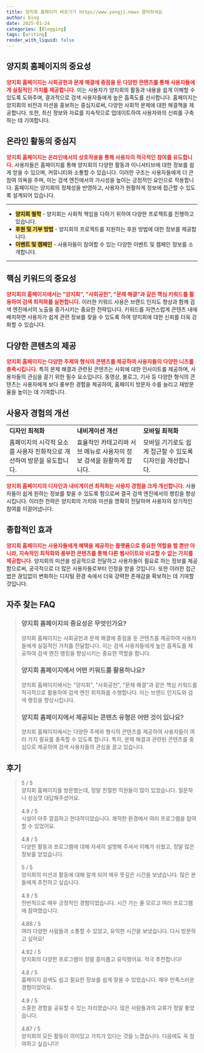 ```yaml
---
title: 양지회 홈페이지 바로가기 https//www.yangji.news 클릭하세요
author: bing
date: 2025-01-24
categories: [Blogging]
tags: [writing]
render_with_liquid: false
---
```



<h2 id='양지회_홈페이지의_중요성'>양지회 홈페이지의 중요성</h2>

<p><b><span style="color: #ee2323;">양지회 홈페이지는 사회공헌과 문제 해결에 중점을 둔 다양한 콘텐츠를 통해 사용자들에게 실질적인 가치를 제공합니다.</span></b> 이는 사용자가 양지회의 활동과 내용을 쉽게 이해할 수 있도록 도와주며, 결과적으로 검색 사용자들에게 높은 흡족도를 선사합니다. 홈페이지는 양지회의 비전과 미션을 홍보하는 중심지로써, 다양한 사회적 문제에 대한 해결책을 제공합니다. 또한, 최신 정보와 자료를 지속적으로 업데이트하여 사용자와의 신뢰를 구축하는 데 기여합니다.</p>

<h2 id='온라인_활동의_중심지'>온라인 활동의 중심지</h2>

<p><b><span style="color: #ee2323;">양지회 홈페이지는 온라인에서의 상호작용을 통해 사용자의 적극적인 참여를 유도합니다.</span></b> 사용자들은 홈페이지를 통해 양지회의 다양한 활동과 이니셔티브에 대한 정보를 쉽게 얻을 수 있으며, 커뮤니티와 소통할 수 있습니다. 이러한 구조는 사용자들에게 더 큰 참여 의욕을 주며, 이는 검색 엔진에서의 가시성을 높이는 긍정적인 요인으로 작용합니다. 홈페이지는 양지회의 정체성을 반영하고, 사용자가 원활하게 정보에 접근할 수 있도록 설계되어 있습니다.</p>

<hr />

<ul>
    <li><b><span style="background-color: #ffe066;">양지회 철학</span></b> - 양지회는 사회적 책임을 다하기 위하여 다양한 프로젝트를 진행하고 있습니다.</li>
    <li><b><span style="background-color: #ffe066;">후원 및 기부 방법</span></b> - 양지회의 프로젝트를 지원하는 후원 방법에 대한 정보를 제공합니다.</li>
    <li><b><span style="background-color: #ffe066;">이벤트 및 캠페인</span></b> - 사용자들이 참여할 수 있는 다양한 이벤트 및 캠페인 정보를 소개합니다.</li>
</ul>

<hr />

<h2 id='핵심_키워드의_중요성'>핵심 키워드의 중요성</h2>

<p><b><span style="color: #ee2323;">양지회의 홈페이지에서는 "양지회", "사회공헌", "문제 해결"과 같은 핵심 키워드를 활용하여 검색 최적화를 실현합니다.</span></b> 이러한 키워드 사용은 브랜드 인지도 향상과 함께 검색 엔진에서의 노출을 증가시키는 중요한 전략입니다. 키워드를 자연스럽게 콘텐츠 내에 배치하면 사용자가 쉽게 관련 정보를 찾을 수 있도록 하여 양지회에 대한 신뢰를 더욱 강화할 수 있습니다.</p>

<h2 id='다양한_콘텐츠의_제공'>다양한 콘텐츠의 제공</h2>

<p><b><span style="color: #ee2323;">양지회 홈페이지는 다양한 주제와 형식의 콘텐츠를 제공하여 사용자들의 다양한 니즈를 충족시킵니다.</span></b> 특히 문제 해결과 관련된 콘텐츠는 사회에 대한 인사이트를 제공하며, 사용자들의 관심을 끌기 위한 필수 요소입니다. 동영상, 블로그, 기사 등 다양한 형식의 콘텐츠는 사용자에게 보다 풍부한 경험을 제공하여, 홈페이지 방문자 수를 늘리고 재방문율을 높이는 데 기여합니다.</p>

<h2 id='사용자_경험의_개선'>사용자 경험의 개선</h2>

<table>
    <tr>
        <td><b>디자인 최적화</b></td>
        <td><b>내비게이션 개선</b></td>
        <td><b>모바일 최적화</b></td>
    </tr>
    <tr>
        <td>홈페이지의 시각적 요소를 사용자 친화적으로 개선하여 방문을 유도합니다.</td>
        <td>효율적인 카테고리와 서브 메뉴로 사용자의 정보 검색을 원활하게 합니다.</td>
        <td>모바일 기기로도 쉽게 접근할 수 있도록 디자인을 개선합니다.</td>
    </tr>
</table>

<p><b><span style="color: #ee2323;">양지회 홈페이지의 디자인과 내비게이션 최적화는 사용자 경험을 크게 개선합니다.</span></b> 사용자들이 쉽게 원하는 정보를 찾을 수 있도록 함으로써 결국 검색 엔진에서의 랭킹을 향상시킵니다. 이러한 전략은 양지회의 가치와 미션을 명확히 전달하며 사용자의 장기적인 참여를 이끌어냅니다.</p>

<h2 id='종합적인_효과'>종합적인 효과</h2>

<p><b><span style="color: #ee2323;">양지회 홈페이지는 사용자들에게 혜택을 제공하는 플랫폼으로 중요한 역할을 할 뿐만 아니라, 지속적인 최적화와 풍부한 콘텐츠를 통해 다른 웹사이트와 비교할 수 없는 가치를 제공합니다.</span></b> 양지회의 미션을 성공적으로 전달하고 사용자들이 필요로 하는 정보를 제공함으로써, 궁극적으로 더 많은 사용자들로부터 인정을 받을 것입니다. 또한 이러한 접근법은 끊임없이 변화하는 디지털 환경 속에서 더욱 강력한 존재감을 확보하는 데 기여할 것입니다.</p>


<h2 id='자주_찾는_FAQ'>자주 찾는 FAQ</h2>
<div itemscope="" itemtype="https://schema.org/FAQPage"> 
<blockquote> 
<div itemscope="" itemprop="mainEntity" itemtype="https://schema.org/Question"> 
<h3 itemprop="name">양지회 홈페이지의 중요성은 무엇인가요?</h3> 
<div itemscope="" itemprop="acceptedAnswer" itemtype="https://schema.org/Answer"> 
<span itemprop="text"> 
<p>양지회 홈페이지는 사회공헌과 문제 해결에 중점을 둔 콘텐츠를 제공하여 사용자들에게 실질적인 가치를 전달합니다. 이는 검색 사용자들에게 높은 흡족도를 제공하여 검색 엔진 랭킹을 향상시키는 중요한 역할을 합니다.</p> 
</span> 
</div> 
</div> 
<div itemscope="" itemprop="mainEntity" itemtype="https://schema.org/Question"> 
<h3 itemprop="name">양지회 홈페이지에서 어떤 키워드를 활용하나요?</h3> 
<div itemscope="" itemprop="acceptedAnswer" itemtype="https://schema.org/Answer"> 
<span itemprop="text"> 
<p>양지회 홈페이지에서는 "양지회", "사회공헌", "문제 해결"과 같은 핵심 키워드를 적극적으로 활용하여 검색 엔진 최적화를 수행합니다. 이는 브랜드 인지도와 검색 랭킹을 향상시킵니다.</p> 
</span> 
</div> 
</div> 
<div itemscope="" itemprop="mainEntity" itemtype="https://schema.org/Question"> 
<h3 itemprop="name">양지회 홈페이지에서 제공되는 콘텐츠 유형은 어떤 것이 있나요?</h3> 
<div itemscope="" itemprop="acceptedAnswer" itemtype="https://schema.org/Answer"> 
<span itemprop="text"> 
<p>양지회 홈페이지에서는 다양한 주제와 형식의 콘텐츠를 제공하여 사용자들이 여러 가지 필요를 충족할 수 있도록 합니다. 특히, 문제 해결과 관련된 콘텐츠를 중심으로 제공하여 검색 사용자들의 관심을 끌고 있습니다.</p> 
</span> 
</div> 
</div> 
</blockquote> 
</div>
<h2 id='후기'>후기</h2>
<div itemscope itemtype="https://schema.org/Product">
  <blockquote>
  <div itemprop="review" itemscope itemtype="https://schema.org/Review">
      <div itemprop="reviewRating" itemscope itemtype="https://schema.org/Rating"> <span itemprop="ratingValue">5</span> / <span itemprop="bestRating">5</span> </div>
      <span itemprop="reviewBody">양지회 홈페이지를 방문했는데, 정말 친절한 직원들이 많이 있었습니다. 질문하니 성심껏 대답해주셨어요.</span>
  </div>
  <br>
  <div itemprop="review" itemscope itemtype="https://schema.org/Review">
      <div itemprop="reviewRating" itemscope itemtype="https://schema.org/Rating"> <span itemprop="ratingValue">4.9</span> / <span itemprop="bestRating">5</span> </div>
      <span itemprop="reviewBody">시설이 아주 깔끔하고 현대적이었습니다. 쾌적한 환경에서 여러 프로그램을 참여할 수 있었어요.</span>
  </div>
  <br>
  <div itemprop="review" itemscope itemtype="https://schema.org/Review">
      <div itemprop="reviewRating" itemscope itemtype="https://schema.org/Rating"> <span itemprop="ratingValue">4.8</span> / <span itemprop="bestRating">5</span> </div>
      <span itemprop="reviewBody">다양한 활동과 프로그램에 대해 자세히 설명해 주셔서 이해가 쉬웠고, 정말 많은 정보를 얻었습니다.</span>
  </div>
  <br>
  <div itemprop="review" itemscope itemtype="https://schema.org/Review">
      <div itemprop="reviewRating" itemscope itemtype="https://schema.org/Rating"> <span itemprop="ratingValue">5</span> / <span itemprop="bestRating">5</span> </div>
      <span itemprop="reviewBody">양지회의 미션과 활동에 대해 알게 되어 매우 뜻깊은 시간을 보냈습니다. 많은 분들에게 추천하고 싶습니다.</span>
  </div>
  <br>
  <div itemprop="review" itemscope itemtype="https://schema.org/Review">
      <div itemprop="reviewRating" itemscope itemtype="https://schema.org/Rating"> <span itemprop="ratingValue">4.9</span> / <span itemprop="bestRating">5</span> </div>
      <span itemprop="reviewBody">전반적으로 매우 긍정적인 경험이었습니다. 시간 가는 줄 모르고 여러 프로그램에 참여했습니다.</span>
  </div>
  <br>
  <div itemprop="review" itemscope itemtype="https://schema.org/Review">
      <div itemprop="reviewRating" itemscope itemtype="https://schema.org/Rating"> <span itemprop="ratingValue">4.88</span> / <span itemprop="bestRating">5</span> </div>
      <span itemprop="reviewBody">여러 다양한 사람들과 소통할 수 있었고, 유익한 시간을 보냈습니다. 다시 방문하고 싶어요!</span>
  </div>
  <br>
  <div itemprop="review" itemscope itemtype="https://schema.org/Review">
      <div itemprop="reviewRating" itemscope itemtype="https://schema.org/Rating"> <span itemprop="ratingValue">4.92</span> / <span itemprop="bestRating">5</span> </div>
      <span itemprop="reviewBody">양지회의 다양한 프로그램이 정말 흥미롭고 유익했어요. 적극 추천합니다!</span>
  </div>
  <br>
  <div itemprop="review" itemscope itemtype="https://schema.org/Review">
      <div itemprop="reviewRating" itemscope itemtype="https://schema.org/Rating"> <span itemprop="ratingValue">4.8</span> / <span itemprop="bestRating">5</span> </div>
      <span itemprop="reviewBody">홈페이지 검색도 쉽고 필요한 정보를 쉽게 찾을 수 있었습니다. 매우 만족스러운 경험이었어요.</span>
  </div>
  <br>
  <div itemprop="review" itemscope itemtype="https://schema.org/Review">
      <div itemprop="reviewRating" itemscope itemtype="https://schema.org/Rating"> <span itemprop="ratingValue">4.9</span> / <span itemprop="bestRating">5</span> </div>
      <span itemprop="reviewBody">소중한 경험을 공유할 수 있는 자리였습니다. 많은 사람들과의 교류가 정말 좋았습니다.</span>
  </div>
  <br>
  <div itemprop="review" itemscope itemtype="https://schema.org/Review">
      <div itemprop="reviewRating" itemscope itemtype="https://schema.org/Rating"> <span itemprop="ratingValue">4.87</span> / <span itemprop="bestRating">5</span> </div>
      <span itemprop="reviewBody">양지회의 모든 활동이 의미있고 가치가 있다는 것을 느꼈습니다. 다음에도 꼭 참여하고 싶습니다!</span>
  </div>
  </blockquote>
</div>
